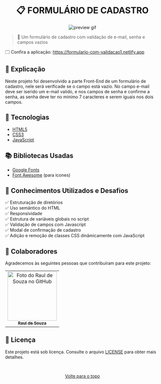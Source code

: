 <h1 align="center">📋 FORMULÁRIO DE CADASTRO</h1>

<div align="center">
  <img src="https://user-images.githubusercontent.com/97764322/180572743-aca1f35f-e4b6-4267-899d-e54eef1e2242.gif" alt="preview gif">
</div>

> 🔎 Um formulário de cadastro com validação de e-mail, senha e campos vazios

🗔 Confira a aplicação: https://formulario-com-validacao1.netlify.app <br>

## 📄 Explicação

Neste projeto foi desenvolvido a parte Front-End de um formulário de cadastro, nele será verificade se o campo está vazio. No campo e-mail deve ser iserido um e-mail valido, e nos campos de senha e confirme a senha, as senha deve ter no minimo 7 caracteres e serem iguais nos dois campos.

## 🚀 Tecnologias

- [HTML5](https://pt.wikipedia.org/wiki/HTML5)
- [CSS3](https://developer.mozilla.org/pt-BR/docs/Web/CSS)
- [JavaScript](https://developer.mozilla.org/pt-BR/docs/Web/JavaScript)

## 📚 Bibliotecas Usadas

- [Google Fonts](https://fonts.google.com/)
- [Font Awesome](https://fontawesome.com/) (para icones)

## 📔 Conhecimentos Utilizados e Desafios

✅ Estruturação de diretórios\
✅ Uso semântico do HTML\
✅ Responsividade\
✅ Estrutura de variáveis globais no script\
✅ Validação de campos com Javascript\
✅ Modal de confirmação de cadastro\
✅ Adição e remoção de classes CSS dinâmicamente com JavaScript

## 🤝 Colaboradores

Agradecemos às seguintes pessoas que contribuíram para este projeto:

<table>
  <tr>
    <td align="center">
      <a href="#">
        <img src="https://github.com/r4ulzito.png" width="160px;" alt="Foto do Raul de Souza no GitHub"/><br>
        <sub>
          <b>Raul de Souza</b>
        </sub>
      </a>
    </td>
  </tr>
</table>

## 📝 Licença

Este projeto está sob licença. Consulte o arquivo [LICENSE](LICENSE.md) para obter mais detalhes.

&#xa0;

<div align="center">
  <a href="#top">Volte para o topo</a>
</div>
